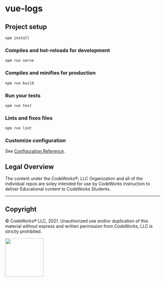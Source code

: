 # vue-logs

## Project setup
```
npm install
```

### Compiles and hot-reloads for development
```
npm run serve
```

### Compiles and minifies for production
```
npm run build
```

### Run your tests
```
npm run test
```

### Lints and fixes files
```
npm run lint
```

### Customize configuration
See [Configuration Reference](https://cli.vuejs.org/config/).


## Legal Overview

The content under the CodeWorks®, LLC Organization and all of the individual repos are soley intended for use by CodeWorks Instruction to deliver Educational content to CodeWorks Students.

---

## Copyright

© CodeWorks® LLC, 2021. Unauthorized use and/or duplication of this material without express and written permission from CodeWorks, LLC is strictly prohibited.


<img src="
https://bcw.blob.core.windows.net/public/img/7815839041305055" width="125">
